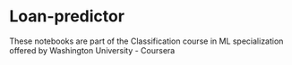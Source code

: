 # Loan-predictor
These notebooks are part of the Classification course in ML specialization offered by Washington University - Coursera
